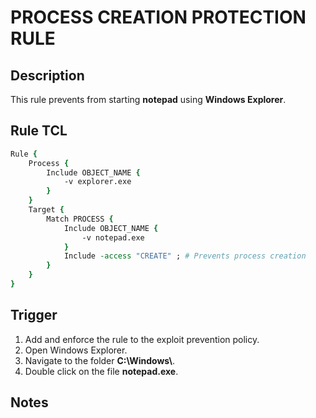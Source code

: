 # PROCESS CREATION PROTECTION RULE

## Description
This rule prevents from starting **notepad** using **Windows Explorer**.

## Rule TCL
```tcl
Rule {
    Process {
        Include OBJECT_NAME {
            -v explorer.exe
        }
    }
    Target {
        Match PROCESS {
            Include OBJECT_NAME {
                -v notepad.exe
            }
            Include -access "CREATE" ; # Prevents process creation
        }
    }
}
```

## Trigger
1. Add and enforce the rule to the exploit prevention policy.
2. Open Windows Explorer.
3. Navigate to the folder **C:\\Windows\\**.
4. Double click on the file **notepad.exe**.

## Notes